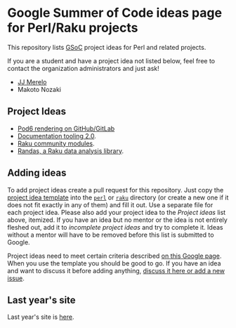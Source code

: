 # Google Summer of Code ideas page for Perl/Raku projects

This repository lists [GSoC](https://summerofcode.withgoogle.com/how-it-works/#timeline) project ideas for Perl and related projects.

If you are a student and have a project idea not listed below, feel free to
contact the organization administrators and just ask!

* [JJ Merelo](https://github.com/JJ)
* Makoto Nozaki

## Project Ideas

- [Pod6 rendering on GitHub/GitLab](https://github.com/perl-foundation-outreach/gsoc-2020-ideas/blob/master/raku/pod6-rendering-on-github-gitlab.md)
- [Documentation tooling 2.0](raku/docs.md).
- [Raku community modules](raku/community-modules.md).
- [Randas, a Raku data analysis library](raku/randas.md).

## Adding ideas

To add project ideas create a pull request for this repository.  Just copy the
[project idea template](project_template.md) into the [`perl`](perl) or [`raku`](raku) directory
(or create a new one if it does not fit exactly in any of them) and fill it
out. Use a separate file for each project idea.  Please also add your project
idea to the *Project ideas* list above, itemized. If you have an idea but no
mentor or the idea is not entirely fleshed out, add it to *incomplete project
ideas* and try to complete it. Ideas without a mentor will have to be removed
before this list is submitted to Google.

Project ideas need to meet certain criteria described [on this Google
page](https://google.github.io/gsocguides/mentor/defining-a-project-ideas-list).
When you use the template you should be good to go. If you have an idea and
want to discuss it before adding anything, [discuss it here or add a new
issue](https://github.com/perl-foundation-outreach/gsoc-2020-ideas/issues/1).

## Last year's site

Last year's site is [here](https://perl-foundation-outreach.github.io/ideas). 

